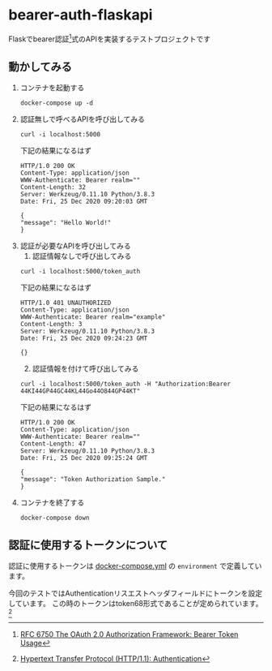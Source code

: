 # bearer-auth-flaskapi
Flaskでbearer認証[^1]式のAPIを実装するテストプロジェクトです

## 動かしてみる
1. コンテナを起動する
    ```
    docker-compose up -d
    ```
2. 認証無しで呼べるAPIを呼び出してみる
    ```
    curl -i localhost:5000
    ```
    下記の結果になるはず
    ```
    HTTP/1.0 200 OK
    Content-Type: application/json
    WWW-Authenticate: Bearer realm=""
    Content-Length: 32
    Server: Werkzeug/0.11.10 Python/3.8.3
    Date: Fri, 25 Dec 2020 09:20:03 GMT

    {
    "message": "Hello World!"
    }
    ```
3. 認証が必要なAPIを呼び出してみる
    1. 認証情報なしで呼び出してみる
    ```
    curl -i localhost:5000/token_auth
    ```
    下記の結果になるはず
    ```
    HTTP/1.0 401 UNAUTHORIZED
    Content-Type: application/json
    WWW-Authenticate: Bearer realm="example"
    Content-Length: 3
    Server: Werkzeug/0.11.10 Python/3.8.3
    Date: Fri, 25 Dec 2020 09:24:23 GMT

    {}
    ```
    2. 認証情報を付けて呼び出してみる
    ```
    curl -i localhost:5000/token_auth -H "Authorization:Bearer 44KI44GP44GC44KL44Go44O844GP44KT"
    ```
    下記の結果になるはず
    ```
    HTTP/1.0 200 OK
    Content-Type: application/json
    WWW-Authenticate: Bearer realm=""
    Content-Length: 47
    Server: Werkzeug/0.11.10 Python/3.8.3
    Date: Fri, 25 Dec 2020 09:25:24 GMT

    {
    "message": "Token Authorization Sample."
    }
    ```
4. コンテナを終了する
    ```
    docker-compose down
    ```

## 認証に使用するトークンについて
認証に使用するトークンは [docker-compose.yml](docker-compose.yml) の ``` environment ``` で定義しています。

今回のテストではAuthenticationリスエストヘッダフィールドにトークンを設定しています。
この時のトークンはtoken68形式であることが定められています。[^2]


[^1]: [RFC 6750 The OAuth 2.0 Authorization Framework: Bearer Token Usage](https://tools.ietf.org/html/rfc6750)
[^2]: [Hypertext Transfer Protocol (HTTP/1.1): Authentication](https://tools.ietf.org/html/rfc7235)
